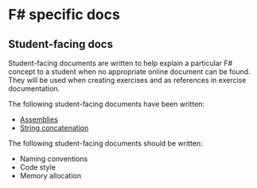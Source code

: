 # F# specific docs

## Student-facing docs

Student-facing documents are written to help explain a particular F# concept to a student when no appropriate online document can be found. They will be used when creating exercises and as references in exercise documentation.

The following student-facing documents have been written:

- [Assemblies][assemblies]
- [String concatenation][string_concatenation]

The following student-facing documents should be written:

- Naming conventions
- Code style
- Memory allocation

[assemblies]: ../../../reference/tooling/dotnet-assemblies.md
[string_concatenation]: ./string_concatenation.md
